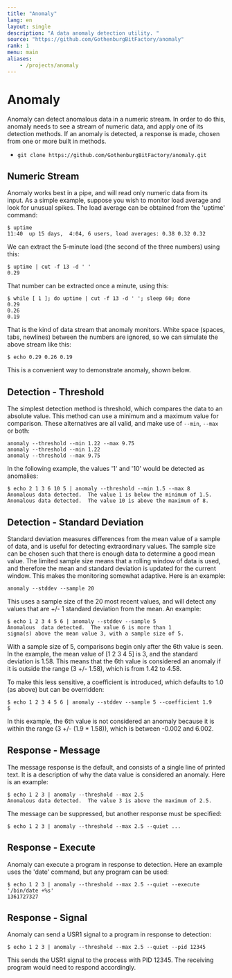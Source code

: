 ```yaml
---
title: "Anomaly"
lang: en
layout: single
description: "A data anomaly detection utility. "
source: "https://github.com/GothenburgBitFactory/anomaly"
rank: 1
menu: main
aliases:
    - /projects/anomaly
---
```

# Anomaly

Anomaly can detect anomalous data in a numeric stream.
In order to do this, anomaly needs to see a stream of numeric data, and apply one of its detection methods.
If an anomaly is detected, a response is made, chosen from one or more built in methods.

* `git clone https://github.com/GothenburgBitFactory/anomaly.git`

## Numeric Stream

Anomaly works best in a pipe, and will read only numeric data from its input.
As a simple example, suppose you wish to monitor load average and look for unusual spikes.
The load average can be obtained from the 'uptime' command:

```
$ uptime
11:40  up 15 days,  4:04, 6 users, load averages: 0.38 0.32 0.32
```

We can extract the 5-minute load (the second of the three numbers) using this:

```
$ uptime | cut -f 13 -d ' '
0.29
```

That number can be extracted once a minute, using this:

```
$ while [ 1 ]; do uptime | cut -f 13 -d ' '; sleep 60; done
0.29
0.26
0.19
```

That is the kind of data stream that anomaly monitors.
White space (spaces, tabs, newlines) between the numbers are ignored, so we can simulate the above stream like this:

```
$ echo 0.29 0.26 0.19
```

This is a convenient way to demonstrate anomaly, shown below.

## Detection - Threshold

The simplest detection method is threshold, which compares the data to an absolute value.
This method can use a minimum and a maximum value for comparison.
These alternatives are all valid, and make use of `--min`, `--max` or both:

```
anomaly --threshold --min 1.22 --max 9.75
anomaly --threshold --min 1.22
anomaly --threshold --max 9.75
```

In the following example, the values '1' and '10' would be detected as anomalies:

```
$ echo 2 1 3 6 10 5 | anomaly --threshold --min 1.5 --max 8
Anomalous data detected.  The value 1 is below the minimum of 1.5.
Anomalous data detected.  The value 10 is above the maximum of 8.
```

## Detection - Standard Deviation

Standard deviation measures differences from the mean value of a sample of data, and is useful for detecting extraordinary values.
The sample size can be chosen such that there is enough data to determine a good mean value.
The limited sample size means that a rolling window of data is used, and therefore the mean and standard deviation is updated for the current window.
This makes the monitoring somewhat adaptive.
Here is an example:

```
anomaly --stddev --sample 20
```

This uses a sample size of the 20 most recent values, and will detect any values that are +/- 1 standard deviation from the mean.
An example:

```
$ echo 1 2 3 4 5 6 | anomaly --stddev --sample 5
Anomalous  data detected.  The value 6 is more than 1
sigma(s) above the mean value 3, with a sample size of 5. 
```

With a sample size of 5, comparisons begin only after the 6th value is seen.
In the example, the mean value of \[1 2 3 4 5\] is 3, and the standard deviation is 1.58.
This means that the 6th value is considered an anomaly if it is outside the range (3 +/- 1.58), which is from 1.42 to 4.58.

To make this less sensitive, a coefficient is introduced, which defaults to 1.0 (as above) but can be overridden:

```
$ echo 1 2 3 4 5 6 | anomaly --stddev --sample 5 --coefficient 1.9
$
```

In this example, the 6th value is not considered an anomaly because it is within the range (3 +/- (1.9 * 1.58)), which is between -0.002 and 6.002.

## Response - Message

The message response is the default, and consists of a single line of printed text.
It is a description of why the data value is considered an anomaly.
Here is an example:

```
$ echo 1 2 3 | anomaly --threshold --max 2.5
Anomalous data detected.  The value 3 is above the maximum of 2.5. 
```

The message can be suppressed, but another response must be specified:

```
$ echo 1 2 3 | anomaly --threshold --max 2.5 --quiet ... 
```

## Response - Execute

Anomaly can execute a program in response to detection.
Here an example uses the 'date' command, but any program can be used:

```
$ echo 1 2 3 | anomaly --threshold --max 2.5 --quiet --execute '/bin/date +%s'
1361727327
```

## Response - Signal

Anomaly can send a USR1 signal to a program in response to detection:

```
$ echo 1 2 3 | anomaly --threshold --max 2.5 --quiet --pid 12345
```

This sends the USR1 signal to the process with PID 12345.
The receiving program would need to respond accordingly.

